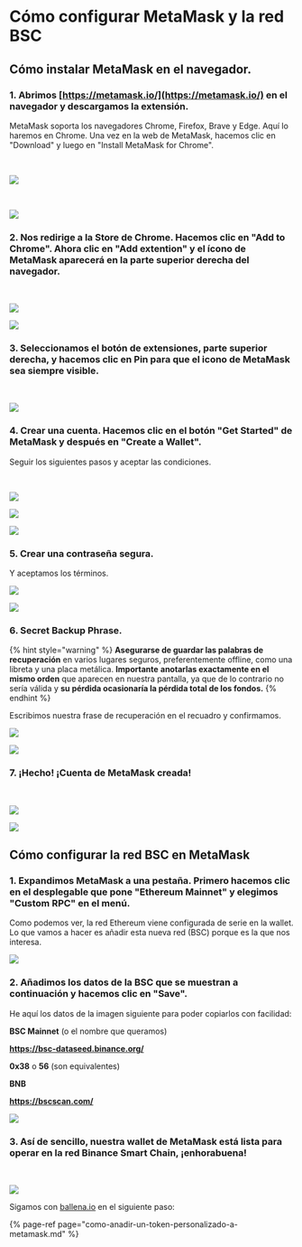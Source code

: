 # Cómo configurar MetaMask y la red BSC



## Cómo instalar MetaMask en el navegador.

### 1. Abrimos [https://metamask.io/](https://metamask.io/) en el navegador y descargamos la extensión. 

MetaMask soporta los navegadores Chrome, Firefox, Brave y Edge. Aquí lo haremos en Chrome. Una vez en la web de MetaMask, hacemos clic en "Download" y luego en "Install MetaMask for Chrome".

​

![](https://user-images.githubusercontent.com/79335891/108597302-b12a0680-7388-11eb-9231-de6cea038883.png)

 ​

![](https://user-images.githubusercontent.com/79335891/108597303-b1c29d00-7388-11eb-9d6b-b0dd2ca6e8ed.png)

#### 

### 2. Nos redirige a la Store de Chrome. Hacemos clic en "Add to Chrome". Ahora clic en "Add extention" y el ícono de MetaMask aparecerá en la parte superior derecha del navegador.

​​

![](https://user-images.githubusercontent.com/79335891/108597304-b1c29d00-7388-11eb-848c-19b439507156.png)

![](https://user-images.githubusercontent.com/79335891/108597305-b25b3380-7388-11eb-9f6c-142ac6bbdd06.png)

#### 

### 3. Seleccionamos el botón de extensiones, parte superior derecha, y hacemos clic en Pin para que el icono de MetaMask sea siempre visible.

​​

![](https://user-images.githubusercontent.com/79335891/108597306-b2f3ca00-7388-11eb-91db-8b109454d676.png)

#### 

### 4. Crear una cuenta. Hacemos clic en el botón "Get Started" de MetaMask y después en "Create a Wallet". 

Seguir los siguientes pasos y aceptar las condiciones.

​   ​

![](https://user-images.githubusercontent.com/79335891/108597307-b38c6080-7388-11eb-81d3-5ee6b7683c43.png)

![](https://user-images.githubusercontent.com/79335891/108597308-b38c6080-7388-11eb-8336-4f37ef7b3373.png)

![](https://user-images.githubusercontent.com/79335891/108597309-b38c6080-7388-11eb-8650-23b91f521607.png)

#### 

### 5. Crear una contraseña segura.

​​Y aceptamos los términos.



![](https://user-images.githubusercontent.com/79335891/108597310-b424f700-7388-11eb-91b5-3dd1aa7b7f2d.png)

![](https://user-images.githubusercontent.com/79335891/108597311-b424f700-7388-11eb-8914-3486c49c9969.png)

#### 

### 6. Secret Backup Phrase. 

{% hint style="warning" %}
**Asegurarse de guardar las palabras de recuperación** en varios lugares seguros, preferentemente offline, como una libreta y una placa metálica. **Importante** **anotarlas exactamente en el mismo orden** que aparecen en nuestra pantalla, ya que de lo contrario no sería válida y **su pérdida ocasionaría la pérdida total de los fondos.**
{% endhint %}

Escribimos nuestra frase de recuperación en el recuadro y confirmamos.​



![](https://user-images.githubusercontent.com/79335891/108597312-b424f700-7388-11eb-87f6-a2a026b295e5.png)

![](https://user-images.githubusercontent.com/79335891/108597314-b4bd8d80-7388-11eb-913b-1c4f2b9bc6af.png)

#### 

### 7. ¡Hecho! ¡Cuenta de MetaMask creada!

​​

![](https://user-images.githubusercontent.com/79335891/108597315-b4bd8d80-7388-11eb-8c85-5074f7ce79e3.png)

![](https://user-images.githubusercontent.com/79335891/108597316-b5562400-7388-11eb-9751-fbf9b7b8cfe3.png)

### 

## Cómo configurar la red BSC en MetaMask



### 1. Expandimos MetaMask a una pestaña. Primero hacemos clic en el desplegable que pone "Ethereum Mainnet" y elegimos "Custom RPC" en el menú.

​​Como podemos ver, la red Ethereum viene configurada de serie en la wallet. Lo que vamos a hacer es añadir esta nueva red \(BSC\) porque es la que nos interesa.

![](https://user-images.githubusercontent.com/79335891/108597780-1b43ab00-738b-11eb-8b8f-abf7481ad127.png)

#### 

### 2. Añadimos los datos de la BSC que se muestran a continuación y hacemos clic en "Save".

​​He aquí los datos de la imagen siguiente para poder copiarlos con facilidad:

**BSC Mainnet** \(o el nombre que queramos\)

**https://bsc-dataseed.binance.org/** 

**0x38** o **56** \(son equivalentes\)

**BNB**

**https://bscscan.com/**



![](https://user-images.githubusercontent.com/79335891/108597783-1c74d800-738b-11eb-973f-9a89f22fe0ae.png)

#### 

### 3. Así de sencillo, nuestra wallet de MetaMask está lista para operar en la red Binance Smart Chain, ¡enhorabuena!

 ​

![](https://user-images.githubusercontent.com/79335891/108597785-1c74d800-738b-11eb-9e21-c3db4fcdcaad.png)



Sigamos con [ballena.io](https://ballena.io/) en el siguiente paso:

{% page-ref page="como-anadir-un-token-personalizado-a-metamask.md" %}





